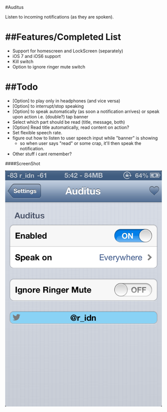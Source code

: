 #Auditus


Listen to incoming notifications (as they are spoken).

##Features/Completed List
===========
- Support for homescreen and LockScreen (separately)
- iOS 7 and iOS6 support
- Kill switch
- Option to ignore ringer mute switch

##Todo
===========
- [Option] to play only in headphones (and vice versa)
- [Option] to interrupt/stop speaking
- [Option] to speak automatically (as soon a notification arrives) or speak upon action i.e. (double?) tap banner
- Select which part should be read (title, message, both)
- [Option] Read title automatically, read content on action?
- Set flexible speech rate.
- figure out how to listen to user speech input while "banner" is showing
    - so when user says "read" or some crap, it'll then speak the notification.
- Other stuff i cant remember?

####ScreenShot

![SCREENSHOT](/IMG_3989.PNG "Screenshot")
